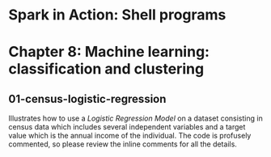 Spark in Action: Shell programs
===============================

# Chapter 8: Machine learning: classification and clustering

## 01-census-logistic-regression
Illustrates how to use a *Logistic Regression Model* on a dataset consisting in census data which includes several independent variables and a target value which is the annual income of the individual.
The code is profusely commented, so please review the inline comments for all the details.
